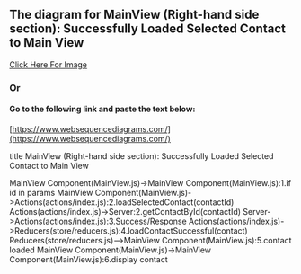 ## The diagram for MainView (Right-hand side section): Successfully Loaded Selected Contact to Main View

[Click Here For Image](https://www.websequencediagrams.com/cgi-bin/cdraw?lz=dGl0bGUgTWFpblZpZXcgKFJpZ2h0LWhhbmQgc2lkZSBzZWN0aW9uKTogU3VjY2Vzc2Z1bGx5IExvYWRlZCBTZWxlY3RlZCBDb250YWN0IHRvAEcFIFZpZXcKCgBOCUNvbXBvbmVudCgAYgguanMpLT4AAh86MS5pZiBpZCBpbiBwYXJhbXMAMSJBAIErBXMoYQACBi9pbmRleABIBTIubG9hZACBKwgAgSsHKGMAgTQGSWQpCgAiGS0-U2VydmVyOjIuZ2V0AIFlB0J5SWQAMgwAHQYAZRwzLgCCPQcvUmVzcG9uc2UAVxxSZWR1Y2VycyhzdG9yZS9yAAgHAIITBTQAgUYFAIJuBwCDDwoAgUUIKQoAIhstAIJVIjUuAIIPByBsAINjBQCDB0I2LmRpc3BsYXkgAIJpBw&s=default)

### Or

#### Go to the following link and paste the text below:
[https://www.websequencediagrams.com/](https://www.websequencediagrams.com/)

title MainView (Right-hand side section): Successfully Loaded Selected Contact to Main View

MainView Component(MainView.js)->MainView Component(MainView.js):1.if id in params
MainView Component(MainView.js)->Actions(actions/index.js):2.loadSelectedContact(contactId)
Actions(actions/index.js)->Server:2.getContactById(contactId)
Server->Actions(actions/index.js):3.Success/Response
Actions(actions/index.js)->Reducers(store/reducers.js):4.loadContactSuccessful(contact)
Reducers(store/reducers.js)-->MainView Component(MainView.js):5.contact loaded
MainView Component(MainView.js)->MainView Component(MainView.js):6.display contact